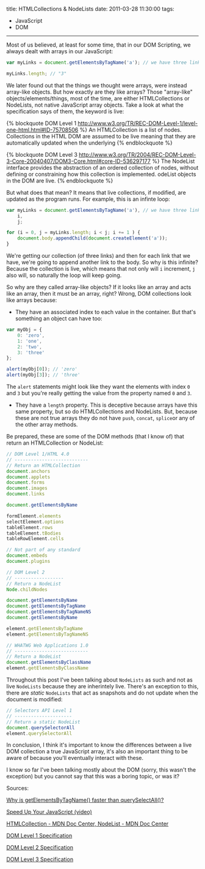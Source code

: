 title: HTMLCollections & NodeLists
date: 2011-03-28 11:30:00
tags:
- JavaScript
- DOM
---

Most of us believed, at least for some time, that in our DOM Scripting, we
always dealt with arrays in our JavaScript:

```javascript
var myLinks = document.getElementsByTagName('a'); // we have three links

myLinks.length; // "3"
```

<!--more-->

We later found out that the things we thought were arrays, were instead
array-like objects. But how exactly are they like arrays? Those "array-like"
objects/elements/things, most of the time, are either HTMLCollections or
NodeLists, not native JavaScript array objects. Take a look at what the
specification says of them, the keyword is live:

{% blockquote DOM Level 1 http://www.w3.org/TR/REC-DOM-Level-1/level-one-html.html#ID-75708506 %}
An HTMLCollection is a list of nodes. Collections in the HTML DOM are assumed
to be live meaning that they are automatically updated when the underlying
{% endblockquote %}

{% blockquote DOM Level 3 http://www.w3.org/TR/2004/REC-DOM-Level-3-Core-20040407/DOM3-Core.html#core-ID-536297177 %}
The NodeList interface provides the abstraction of an ordered collection of
nodes, without defining or constraining how this collection is implemented.
odeList objects in the DOM are live.
{% endblockquote %}

But what does that mean? It means that live collections, if modified, are
updated as the program runs. For example, this is an infinte loop:

```javascript
var myLinks = document.getElementsByTagName('a'), // we have three links
    i,
    j;

for (i = 0, j = myLinks.length; i < j; i += 1 ) {
    document.body.appendChild(document.createElement('a'));
}
```

We're getting our collection (of three links) and then for each link that we
have, we're going to append another link to the body. So why is this infinite?
Because the collection is live, which means that not only will `i` increment,
`j` also will, so naturally the loop will keep going.

So why are they called array-like objects? If it looks like an array and acts
like an array, then it must be an array, right? Wrong, DOM collections look
like arrays because:

* They have an associated index to each value in the container. But that's
something an object can have too:

```javascript
var myObj = {
    0: 'zero',
    1: 'one',
    2: 'two',
    3: 'three'
};

alert(myObj[0]); // 'zero'
alert(myObj[3]); // 'three'
```

The `alert` statements might look like they want the elements with index `0`
and `3` but you're really getting the value from the property named `0` and `3`.

* They have a `length` property. This is deceptive because arrays have this same
property, but so do HTMLCollections and NodeLists. But, because these are not
true arrays they do not have `push`, `concat`, `splice`or any of the other array
methods.

Be prepared, these are some of the DOM methods (that I know of) that return an
HTMLCollection or NodeList:

```javascript
// DOM Level 1/HTML 4.0
// ---------------------------
// Return an HTMLCollection
document.anchors
document.applets
document.forms
document.images
document.links

document.getElementsByName

formElement.elements
selectElement.options
tableElement.rows
tableElement.tBodies
tableRowElement.cells

// Not part of any standard
document.embeds
document.plugins

// DOM Level 2
// ------------------
// Return a NodeList
Node.childNodes

document.getElementsByName
document.getElementsByTagName
document.getElementsByTagNameNS
document.getElementsByName

element.getElementsByTagName
element.getElementsByTagNameNS

// WHATWG Web Applications 1.0
// ---------------------------
// Return a NodeList
document.getElementsByClassName
element.getElementsByClassName
```

Throughout this post I've been talking about `NodeLists` as such and not as live
`NodeLists` because they are inherintely live. There's an exception to this,
there are *static* `NodeLists` that act as snapshots and do not update when the
document is modified:

```javascript
// Selectors API Level 1
// ---------------------
// Return a static NodeList
document.querySelectorAll
element.querySelectorAll
```

In conclusion, I think it's important to know the differences between a live DOM
collection a true JavaScript array, it's also an important thing to be aware of
because you'll eventually interact with these.

I know so far I've been talking mostly about the DOM (sorry, this wasn't the
exception) but you cannot say that this was a boring topic, or was it?

Sources:

[Why is getElementsByTagName() faster than querySelectAll()?](http://goo.gl/Rsjsz)

[Speed Up Your JavaScript (video)](http://goo.gl/1j5SA)

[HTMLCollection - MDN Doc Center, NodeList - MDN Doc Center](http://goo.gl/EsmN4)

[DOM Level 1 Specification](http://goo.gl/PN66P)

[DOM Level 2 Specification](http://goo.gl/jDqpo)

[DOM Level 3 Specification](http://goo.gl/K6p1j)

